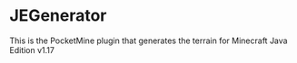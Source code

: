 # JEGenerator
This is the PocketMine plugin that generates the terrain for Minecraft Java Edition v1.17
